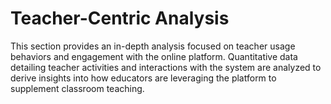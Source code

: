 # Teacher-Centric Analysis

This section provides an in-depth analysis focused on teacher usage behaviors and engagement with the online platform. Quantitative data detailing teacher activities and interactions with the system are analyzed to derive insights into how educators are leveraging the platform to supplement classroom teaching.
 
 ```{tableofcontents}
```